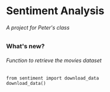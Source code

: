 # Sentiment Analysis
###### A project for Peter's class

### What's new?

###### Function to retrieve the movies dataset

    from sentiment import download_data
    download_data()


